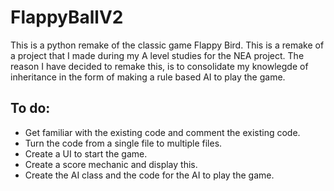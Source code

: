 # FlappyBallV2

This is a python remake of the classic game Flappy Bird. This is a remake of a project that I made during my A level studies for the NEA project. The reason I have decided to remake this, is to consolidate my knowlegde of inheritance in the form of making a rule based AI to play the game.

## To do:

* Get familiar with the existing code and comment the existing code.
* Turn the code from a single file to multiple files.
* Create a UI to start the game.
* Create a score mechanic and display this.
* Create the AI class and the code for the AI to play the game.
